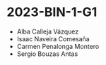 # 2023-BIN-1-G1
* Alba Calleja Vázquez
* Isaac Naveira Comesaña
* Carmen Penalonga Montero
* Sergio Bouzas Antas
